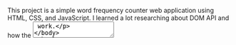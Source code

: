 This project is a simple word frequency counter web application using HTML, CSS, and JavaScript. I learned a lot researching about DOM API and how the <textarea> work.
